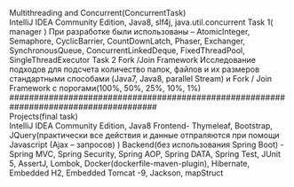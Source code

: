 Multithreading and Concurrent(ConcurrentTask)                    
IntelliJ IDEA Community Edition, Java8, slf4j, java.util.concurrent
Task 1( manager )
При разработке были использованы – AtomicInteger, Semaphore, CyclicBarrier, 
CountDownLatch, Phaser, Exchanger, SynchronousQueue, ConcurrentLinkedDeque, 
FixedThreadPool, SingleThreadExecutor
Task 2
Fork /Join Framework
Исследование подходов для подсчета количество папок, файлов и их размеров 
стандартными способами (Java7, Java8, parallel Stream) и Fork / Join Framework с
порогами(100%, 50%, 25%, 10%, 1%)
######################################################################################                                 
Projects(final task)                                             
IntelliJ IDEA Community Edition, Java8
Frontend- Thymeleaf, Bootstrap, JQuery(практически все действия и данные отпраляются при
помощи Javascript (Ajax – запросов) )
Backend(без использования Spring Boot) - Spring MVC, Spring Security, Spring AOP, Spring 
DATA, Spring Test, JUnit 5, AssertJ, Lombok, Docker(dockerfile-maven-plugin), Hibernate, 
Embedded H2, Embedded Tomcat -9, Jackson, mapStruct
